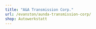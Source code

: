 ```yaml
---
title: "A&A Transmission Corp."
url: /evanston/aunda-transmission-corp/
shop: Autowerkstatt
---
```

